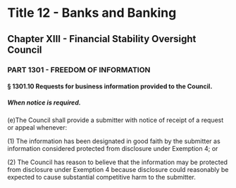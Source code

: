 
# Title 12 - Banks and Banking
## Chapter XIII - Financial Stability Oversight Council
### PART 1301 - FREEDOM OF INFORMATION
#### § 1301.10 Requests for business information provided to the Council.
##### When notice is required.

(e)The Council shall provide a submitter with notice of receipt of a request or appeal whenever:

(1) The information has been designated in good faith by the submitter as information considered protected from disclosure under Exemption 4; or

(2) The Council has reason to believe that the information may be protected from disclosure under Exemption 4 because disclosure could reasonably be expected to cause substantial competitive harm to the submitter.
